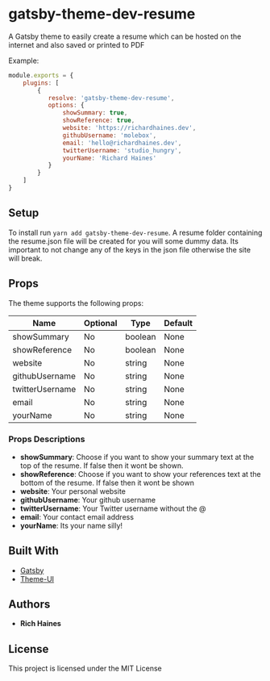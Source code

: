 # gatsby-theme-dev-resume

A Gatsby theme to easily create a resume which can be hosted on the internet and also saved or printed to PDF

Example: 

```js
module.exports = {
    plugins: [
        {
           resolve: 'gatsby-theme-dev-resume',
           options: {
               showSummary: true,
               showReference: true,
               website: 'https://richardhaines.dev',
               githubUsername: 'molebox',
               email: 'hello@richardhaines.dev',
               twitterUsername: 'studio_hungry',
               yourName: 'Richard Haines'
           }
        }
    ]
}
```

## Setup

To install run `yarn add gatsby-theme-dev-resume`. A resume folder containing the resume.json file will be created for you will some dummy data. Its important to not change any of the keys in the json file otherwise the site will break.

## Props

The theme supports the following props: 

| Name                         | Optional   | Type    | Default       |
|------------------------------|------------|---------|---------------|
| showSummary                  |   No       | boolean | None          |
| showReference                |   No       | boolean | None          |
| website                      |   No       | string  | None          |
| githubUsername               |   No       | string  | None          |
| twitterUsername              |   No       | string  | None          |
| email                        |   No       | string  | None          |
| yourName                     |   No       | string  | None          |


### Props Descriptions

- **showSummary**: Choose if you want to show your summary text at the top of the resume. If false then it wont be shown.
- **showReference**: Choose if you want to show your references text at the bottom of the resume. If false then it wont be shown
- **website**: Your personal website
- **githubUsername**: Your github username
- **twitterUsername**: Your Twitter username without the @
- **email**: Your contact email address
- **yourName**: Its your name silly!

## Built With

- [Gatsby](https://www.gatsbyjs.org/)
- [Theme-UI](https://theme-ui.com/)

## Authors

- **Rich Haines**

## License

This project is licensed under the MIT License